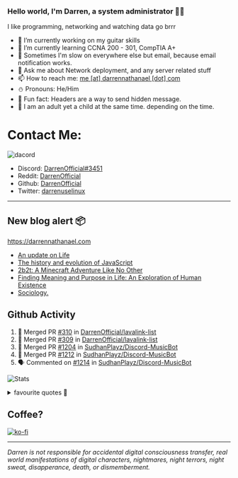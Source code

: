 ### Hello world, I'm Darren, a system administrator 👨‍💻
I like programming, networking and watching data go brrr


- 🔭 I’m currently working on my guitar skills
- 🌴 I’m currently learning CCNA 200 - 301, CompTIA A+ 
- 🚀 Sometimes I'm slow on everywhere else but email, because email notification works.
- 💬 Ask me about Network deployment, and any server related stuff 
- 📫 How to reach me: [me [at] darrennathanael [dot] com](mailto:me@darrennathanael.com) 
- ⛄️ Pronouns: He/Him
- 🍪 Fun fact: Headers are a way to send hidden message.
- 🍻 I am an adult yet a child at the same time. depending on the time.

# Contact Me:

![dacord](https://discord.c99.nl/widget/theme-4/508296903960821771.png)

- Discord: [DarrenOfficial#3451](https://discord.darrennathanael.com)
- Reddit: [DarrenOfficial](https://reddit.com/u/DarrenOfficiallol)
- Github: [DarrenOfficial](https://github.com/DarrenOfficial)
- Twitter: [darrenuselinux](https://twitter.com/darrenuselinux)


---
## New blog alert 📦
https://darrennathanael.com
<!-- BLOG-POST-LIST:START -->
- [An update on Life](https://blog.darrennathanael.com/posts/an-update-on-life/)
- [The history and evolution of JavaScript](https://blog.darrennathanael.com/posts/origin-of-javascript/)
- [2b2t: A Minecraft Adventure Like No Other](https://blog.darrennathanael.com/posts/2b2t-a-minecraft-adventure-like-no-other/)
- [Finding Meaning and Purpose in Life: An Exploration of Human Existence](https://blog.darrennathanael.com/posts/finding-meaning-and-purpose-in-life/)
- [Sociology.](https://blog.darrennathanael.com/posts/sociology/)
<!-- BLOG-POST-LIST:END -->

## Github Activity
<!--START_SECTION:activity-->
1. 🎉 Merged PR [#310](https://github.com/DarrenOfficial/lavalink-list/pull/310) in [DarrenOfficial/lavalink-list](https://github.com/DarrenOfficial/lavalink-list)
2. 🎉 Merged PR [#309](https://github.com/DarrenOfficial/lavalink-list/pull/309) in [DarrenOfficial/lavalink-list](https://github.com/DarrenOfficial/lavalink-list)
3. 🎉 Merged PR [#1204](https://github.com/SudhanPlayz/Discord-MusicBot/pull/1204) in [SudhanPlayz/Discord-MusicBot](https://github.com/SudhanPlayz/Discord-MusicBot)
4. 🎉 Merged PR [#1212](https://github.com/SudhanPlayz/Discord-MusicBot/pull/1212) in [SudhanPlayz/Discord-MusicBot](https://github.com/SudhanPlayz/Discord-MusicBot)
5. 🗣 Commented on [#1214](https://github.com/SudhanPlayz/Discord-MusicBot/issues/1214) in [SudhanPlayz/Discord-MusicBot](https://github.com/SudhanPlayz/Discord-MusicBot)
<!--END_SECTION:activity-->


![Stats](https://github-readme-stats.vercel.app/api?username=DarrenOfficial&layout=compact&hide_border=true&hide_title=true&count_private=true&include_all_commits=true&show_icons=true&bg_color=00000000&text_color=c3c6ce&icon_color=4e64f7)


<details>
<summary>favourite quotes 🍻</summary>
<br>
<i>"Always trust what others say or write without ever questioning them. Especially their code."</i> -Albert Einstein
<br><br>
  <i>"If she this easy, then she prolly got a diseasy"</i> -Dr Martin Luther King
  <br><br>
  <i>"If a woman is giving you what you want, it is deception."</i> -Sun Tzu, Art of War
</details>


## Coffee?

[![ko-fi](https://ko-fi.com/img/githubbutton_sm.svg)](https://ko-fi.com/R6R1311CB)

---

_Darren is not responsible for accidental digital consciousness transfer, real world manifestations of digital characters, nightmares, night terrors, night sweat, disapperance, death, or dismemberment._
